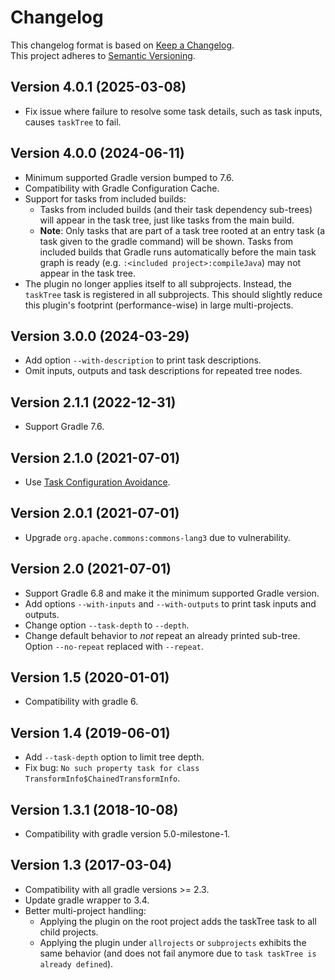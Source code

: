 Changelog
=========

This changelog format is based on [Keep a Changelog](https://keepachangelog.com/en/1.0.0/).  
This project adheres to [Semantic Versioning](https://semver.org/spec/v2.0.0.html).

Version 4.0.1 (2025-03-08)
----------------------------
* Fix issue where failure to resolve some task details, such as task inputs, causes `taskTree` to fail.

Version 4.0.0 (2024-06-11)
----------------------------
* Minimum supported Gradle version bumped to 7.6.
* Compatibility with Gradle Configuration Cache.
* Support for tasks from included builds:
  * Tasks from included builds (and their task dependency sub-trees) will appear in the task tree, just like tasks from the main build.
  * **Note**: Only tasks that are part of a task tree rooted at an entry task (a task given to the gradle command) will be shown.
  Tasks from included builds that Gradle runs automatically before the main task graph is ready (e.g. `:<included project>:compileJava`) may not appear in the task tree.
* The plugin no longer applies itself to all subprojects. Instead, the `taskTree` task is registered in all subprojects. This should slightly reduce this plugin's footprint (performance-wise) in large multi-projects.


Version 3.0.0 (2024-03-29)
----------------------------
* Add option `--with-description` to print task descriptions.
* Omit inputs, outputs and task descriptions for repeated tree nodes.

Version 2.1.1 (2022-12-31)
----------------------------
* Support Gradle 7.6.

Version 2.1.0 (2021-07-01)
----------------------------
* Use [Task Configuration Avoidance](https://docs.gradle.org/current/userguide/task_configuration_avoidance.html).

Version 2.0.1 (2021-07-01)
----------------------------
* Upgrade `org.apache.commons:commons-lang3` due to vulnerability.

Version 2.0 (2021-07-01)
----------------------------
* Support Gradle 6.8 and make it the minimum supported Gradle version.
* Add options `--with-inputs` and `--with-outputs` to print task inputs and outputs.
* Change option `--task-depth` to `--depth`.
* Change default behavior to _not_ repeat an already printed sub-tree. Option `--no-repeat` replaced with `--repeat`.

Version 1.5 (2020-01-01)
----------------------------
* Compatibility with gradle 6.

Version 1.4 (2019-06-01)
----------------------------
* Add `--task-depth` option to limit tree depth.
* Fix bug: `No such property task for class TransformInfo$ChainedTransformInfo`.

Version 1.3.1 (2018-10-08)
----------------------------

* Compatibility with gradle version 5.0-milestone-1.

Version 1.3 (2017-03-04)
----------------------------

* Compatibility with all gradle versions >= 2.3.
* Update gradle wrapper to 3.4.
* Better multi-project handling:
   - Applying the plugin on the root project adds the taskTree task to all child projects.
   - Applying the plugin under `allrojects`  or `subprojects` exhibits the same behavior (and does not fail anymore due to `task taskTree is already defined`).

